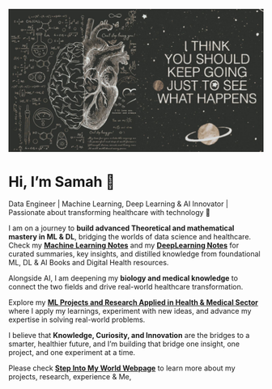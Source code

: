 
![Alt Text](https://github.com/Samah-Fquihi/Samah-Fquihi/blob/main/Image.jpeg)
# Hi, I’m Samah 👋

Data Engineer | Machine Learning, Deep Learning & AI Innovator | Passionate about transforming healthcare with technology 🌟

I am on a journey to **build advanced Theoretical and mathematical mastery in ML & DL**, bridging the worlds of data science and healthcare.  
Check my [**Machine Learning Notes**](https://github.com/Samah-Fquihi/Machine-Learning-Notes) and my [**DeepLearning Notes**](https://github.com/Samah-Fquihi/DeepLearning-Notes) for curated summaries, key insights, and distilled knowledge from foundational ML, DL & AI Books and Digital Health resources.  

Alongside AI, I am deepening my **biology and medical knowledge** to connect the two fields and drive real-world healthcare transformation.  

Explore my [**ML Projects and Research Applied in Health & Medical Sector**](https://github.com/Samah-Fquihi/ML-Projects-Research-Applied-in-Health-and-Medical-Sector) where I apply my learnings, experiment with new ideas, and advance my expertise in solving real-world problems.    

I believe that **Knowledge, Curiosity, and Innovation** are the bridges to a smarter, healthier future,  and I’m building that bridge one insight, one project, and one experiment at a time.  

Please check [**Step Into My World Webpage**](https://samah-fquihi.github.io/) to learn more about my projects, research, experience & Me,


<!--
**Samah-Fquihi/Samah-Fquihi** is a ✨ _special_ ✨ repository because its `README.md` (this file) appears on your GitHub profile.

Here are some ideas to get you started:

- 🔭 I’m currently working on ...
- 🌱 I’m currently learning ...
- 👯 I’m looking to collaborate on ...
- 🤔 I’m looking for help with ...
- 💬 Ask me about ...
- 📫 How to reach me: ...
- 😄 Pronouns: ...
- ⚡ Fun fact: ...
-->
